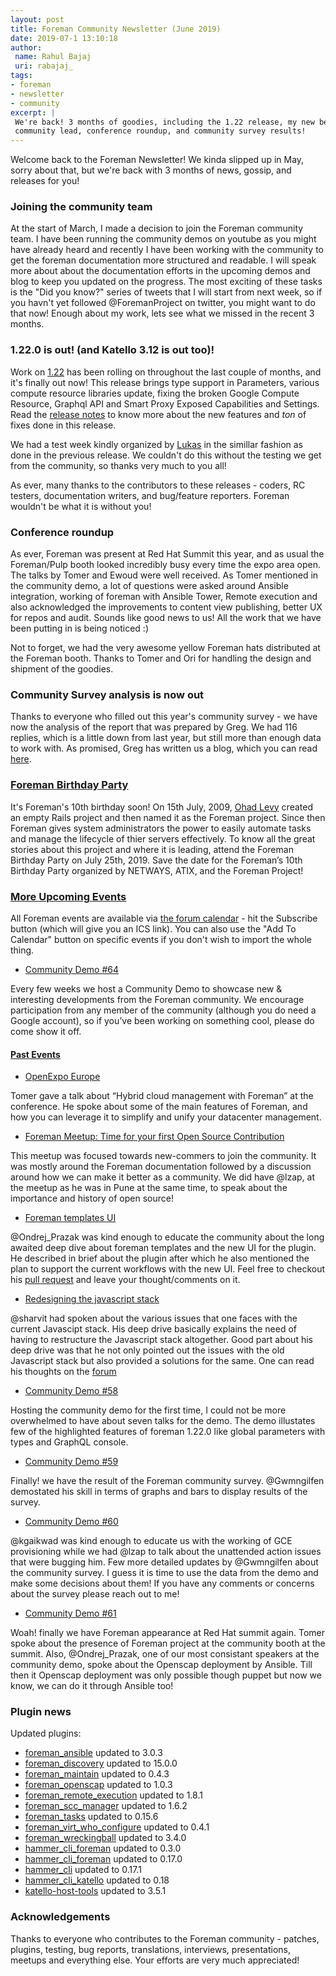 ```yaml
---
layout: post
title: Foreman Community Newsletter (June 2019)
date: 2019-07-1 13:10:18
author:
 name: Rahul Bajaj
 uri: rabajaj_
tags:
- foreman
- newsletter
- community
excerpt: |
 We're back! 3 months of goodies, including the 1.22 release, my new beginning as
 community lead, conference roundup, and community survey results!
---
```


Welcome back to the Foreman Newsletter! We kinda slipped up in May, sorry
about that, but we're back with 3 months of news, gossip, and releases for you!

### Joining the community team

At the start of March, I made a decision to join the Foreman community team.
I have been running the community demos on youtube as you might have already
heard and recently I have been working with the community to get the foreman
documentation more structured and readable. I will speak more about about the documentation efforts in the upcoming demos and blog to keep you updated on the progress. The most exciting of these tasks is the "Did you know?" series of tweets that I will start from next week, so if you havn't yet followed @ForemanProject on twitter, you might want to do that now! Enough about my work, lets see what we missed in the recent 3 months.

### 1.22.0 is out! (and Katello 3.12 is out too)!

Work on [1.22][1_22] has been rolling on throughout the last couple of months, and it's
finally out now! This release brings type support in Parameters,
various compute resource libraries update, fixing the broken Google Compute
Resource, Graphql API and Smart Proxy Exposed Capabilities and Settings. Read the
[release notes][release_notes] to know more about the new features and *ton* of fixes done in this release.

We had a test week kindly organized by [Lukas][lzap] in the
simillar fashion as done in the previous release. We couldn't do this without
the testing we get from the community, so thanks very much to you all!

[1_22]: https://community.theforeman.org/t/foreman-1-22-0-rc2-has-been-released/14064
[release_notes]: https://theforeman.org/manuals/1.22/index.html#Releasenotesfor1.22
[lzap]: https://github.com/lzap

As ever, many thanks to the contributors to these releases - coders, RC testers,
documentation writers, and bug/feature reporters. Foreman wouldn't be what it
is without you!

### Conference roundup

As ever, Foreman was present at Red Hat Summit this year,
and as usual the Foreman/Pulp booth looked incredibly busy every time the expo
area open. The talks by Tomer and Ewoud were well received. As Tomer
mentioned in the community demo, a lot of questions were asked around Ansible
integration, working of foreman with Ansible Tower, Remote execution and also
acknowledged the improvements to content view publishing, better UX for repos
and audit. Sounds like good news to us! All the work that we have been putting
in is being noticed :)

Not to forget, we had the very awesome yellow Foreman hats distributed at the Foreman
booth. Thanks to Tomer and Ori for handling the design and shipment of the goodies.

### Community Survey analysis is now out

Thanks to everyone who filled out this year's community survey - we have now
the analysis of the report that was prepared by Greg. We had 116 replies, which is a
little down from last year, but still more than enough data to work with. As promised, Greg has written us a blog, which you can read [here][gregs_blog].

[gregs_blog]: https://theforeman.org/2015/02/foreman-community-survey-results.html

### [Foreman Birthday Party](https://community.theforeman.org/t/foreman-birthday-party/13731)

It's Foreman's 10th birthday soon! On 15th July, 2009, [Ohad Levy](https://github.com/ohadlevy) created an empty Rails project and then named it as the Foreman project. Since then Foreman gives system administrators the power to easily automate tasks and manage the lifecycle of thier servers effectively. To know all the great stories about this project and where it is leading, attend the Foreman Birthday Party on July 25th, 2019. Save the date for the  Foreman’s 10th Birthday Party organized by NETWAYS, ATIX, and the Foreman Project!

### [More Upcoming Events](https://community.theforeman.org/c/events/l/calendar)

All Foreman events are available via [the forum
calendar](https://community.theforeman.org/calendar) - hit the Subscribe button
(which will give you an ICS link). You can also use the "Add To Calendar" button
on specific events if you don't wish to import the whole thing.

* [Community Demo #64](https://community.theforeman.org/t/foreman-community-demo-64)

Every few weeks we host a Community Demo to showcase new & interesting developments from the Foreman community. We encourage participation from any member of the community (although you do need a Google account), so if you’ve been working on something cool, please do come show it off.

#### [Past Events](https://community.theforeman.org/c/events/l/latest)

* [OpenExpo Europe](https://community.theforeman.org/t/openexpo-europe/13467)

Tomer gave a talk about “Hybrid cloud management with Foreman” at the conference.
He spoke about some of the main features of Foreman, and how you can leverage it to simplify and unify your datacenter management.

* [Foreman Meetup: Time for your first Open Source Contribution](https://community.theforeman.org/t/foreman-meetup-time-for-your-first-open-source-contribution/13012)

This meetup was focused towards new-commers to join the community. It was mostly around the
Foreman documentation followed by a discussion around how we can make it better as a community. We did have @lzap, at the meetup as he was in Pune at the same time, to speak about the importance and history of open source!

* [Foreman templates UI](https://community.theforeman.org/t/foreman-templates-ui-deep-dive/13116)

@Ondrej_Prazak was kind enough to educate the community about the long awaited deep
dive about foreman templates and the new UI for the plugin. He described in brief about
the plugin after which he also mentioned the plan to support the current workflows with the new UI. Feel free to checkout his [pull request](https://github.com/theforeman/foreman_templates/pull/109) and leave your thought/comments on it.

* [Redesigning the javascript stack](https://community.theforeman.org/t/deep-dive-rfc-redesigning-the-javascript-stack/13629)

@sharvit had spoken about the various issues that one faces with the current Javascipt
stack. His deep drive basically explains the need of having to restructure the Javascript
stack altogether. Good part about his deep drive was that he not only pointed out the issues
with the old Javascript stack but also provided a solutions for the same. One can read his
thoughts on the [forum](https://community.theforeman.org/t/redesigning-the-javascript-stack/13470)

* [Community Demo #58](https://community.theforeman.org/t/foreman-community-demo-58)

Hosting the community demo for the first time, I could not be more overwhelmed to have about
seven talks for the demo. The demo illustates few of the highlighted features of foreman 1.22.0 like global parameters with types and GraphQL console.

* [Community Demo #59](https://community.theforeman.org/t/foreman-community-demo-59)

Finally! we have the result of the Foreman community survey. @Gwmngilfen demostated his skill in terms of graphs and bars to display results of the survey.

* [Community Demo #60](https://community.theforeman.org/t/foreman-community-demo-60)

@kgaikwad was kind enough to educate us with the working of GCE provisioning while we had @lzap to talk about the unattended action issues that were bugging him. Few more detailed updates by @Gwmngilfen about the community survey. I guess it is time to use the data from the demo and make some decisions about them! If you have any comments or concerns about the
survey please reach out to me!

* [Community Demo #61](https://community.theforeman.org/t/foreman-community-demo-61)

Woah! finally we have Foreman appearance at Red Hat summit again. Tomer spoke about the
presence of Foreman project at the community booth at the summit. Also, @Ondrej_Prazak, one of our most consistant speakers at the community demo, spoke about the Openscap deployment by Ansible. Till then it Openscap deployment was only possible though puppet but now we know, we can do it through Ansible too!


### Plugin news

Updated plugins:
- [foreman_ansible](https://github.com/theforeman/foreman_ansible) updated to 3.0.3
- [foreman_discovery](https://github.com/theforeman/foreman_discovery) updated to 15.0.0
- [foreman_maintain](https://github.com/theforeman/foreman_maintain) updated to 0.4.3
- [foreman_openscap](https://github.com/theforeman/foreman_openscap) updated to 1.0.3
- [foreman_remote_execution](https://github.com/theforeman/foreman_remote_execution) updated to 1.8.1
- [foreman_scc_manager](https://github.com/ATIX-AG/foreman_scc_manager) updated to 1.6.2
- [foreman_tasks](https://github.com/theforeman/foreman-tasks) updated to 0.15.6
- [foreman_virt_who_configure](https://github.com/theforeman/foreman_virt_who_configure) updated to 0.4.1
- [foreman_wreckingball](https://github.com/dm-drogeriemarkt/foreman_wreckingball) updated to 3.4.0
- [hammer_cli_foreman](https://github.com/theforeman/hammer-cli-foreman-ansible) updated to 0.3.0
- [hammer_cli_foreman](https://github.com/theforeman/hammer-cli-foreman) updated to 0.17.0
- [hammer_cli](https://github.com/theforeman/hammer-cli) updated to 0.17.1
- [hammer_cli_katello](https://github.com/Katello/hammer-cli-katello) updated to 0.18
- [katello-host-tools](https://github.com/Katello/katello-host-tools) updated to 3.5.1

### Acknowledgements

Thanks to everyone who contributes to the Foreman community - patches, plugins,
testing, bug reports, translations, interviews, presentations, meetups and
everything else. Your efforts are very much appreciated!


